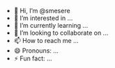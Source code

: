 - 👋 Hi, I’m @smesere
- 👀 I’m interested in ...
- 🌱 I’m currently learning ...
- 💞️ I’m looking to collaborate on ...
- 📫 How to reach me ...
- 😄 Pronouns: ...
- ⚡ Fun fact: ...

<!---
smesere/smesere is a ✨ special ✨ repository because its `README.md` (this file) appears on your GitHub profile.
You can click the Preview link to take a look at your changes.
--->
